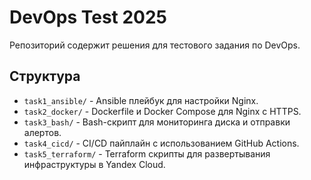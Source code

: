 # DevOps Test 2025
Репозиторий содержит решения для тестового задания по DevOps.

## Структура
- `task1_ansible/` - Ansible плейбук для настройки Nginx.
- `task2_docker/` - Dockerfile и Docker Compose для Nginx с HTTPS.
- `task3_bash/` - Bash-скрипт для мониторинга диска и отправки алертов.
- `task4_cicd/` - CI/CD пайплайн с использованием GitHub Actions.
- `task5_terraform/` - Terraform скрипты для развертывания инфраструктуры в Yandex Cloud.